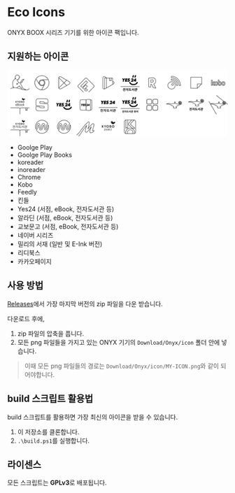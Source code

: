# Eco Icons

ONYX BOOX 시리즈 기기를 위한 아이콘 팩입니다.

## 지원하는 아이콘

![모든 아이콘](doc/grid.png)

* Goolge Play
* Goolge Play Books
* koreader
* inoreader
* Chrome
* Kobo
* Feedly
* 킨들
* Yes24 (서점, eBook, 전자도서관 등)
* 알라딘 (서점, eBook, 전자도서관 등)
* 교보문고 (서점, eBook, 전자도서관 등)
* 네이버 시리즈
* 밀리의 서재 (일반 및 E-Ink 버전)
* 리디북스
* 카카오페이지

## 사용 방법

[Releases](https://github.com/RivMt/EcoIcons/releases)에서 가장 마지막 버전의 zip 파일을 다운 받습니다.

다운로드 후에,
1. zip 파일의 압축을 풉니다.
2. 모든 png 파일들을 가지고 있는 ONYX 기기의 `Download/Onyx/icon` 폴더 안에 넣습니다.
> 이때 모든 png 파일들의 경로는 `Download/Onyx/icon/MY-ICON.png`와 같이 되어야합니다.

## build 스크립트 활용법

build 스크립트를 활용하면 가장 최신의 아이콘을 받을 수 있습니다.

1. 이 저장소를 클론합니다.
2. `.\build.ps1`를 실행합니다.

## 라이센스

모든 스크립트는 **GPLv3**로 배포됩니다.
